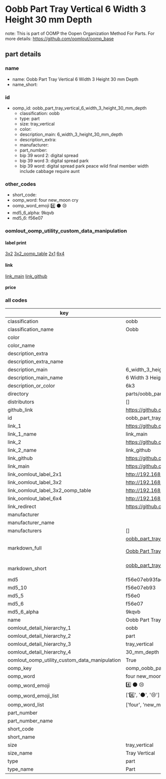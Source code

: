 # Oobb Part Tray Vertical 6 Width 3 Height 30 mm Depth  

note: This is part of OOMP the Oopen Organization Method For Parts. For more details: https://github.com/oomlout/oomp_base

##  part details
  







### name
* name: Oobb Part Tray Vertical 6 Width 3 Height 30 mm Depth
* name_short: 
### id
* oomp_id: oobb_part_tray_vertical_6_width_3_height_30_mm_depth
  * classification: oobb
  * type: part
  * size: tray_vertical
  * color: 
  * description_main: 6_width_3_height_30_mm_depth
  * description_extra: 
  * manufacturer: 
  * part_number: 
  * bip 39 word 2: digital spread
  * bip 39 word 3: digital spread park
  * bip 39 word: digital spread park peace wild final member width include cabbage require aunt

### other_codes
* short_code: 
* oomp_word: four new_moon cry
* oomp_word_emoji :four: :new_moon: :cry:
* md5_6_alpha: 9kqvb
* md5_6: f56e07






### oomlout_oomp_utility_custom_data_manipulation
#### label print
[3x2](http://192.168.1.245:1112/?label=oomp%209kqvb)
[3x2_oomp_table](http://192.168.1.108:1112/?label=oomp%209kqvb)
[2x1](http://192.168.1.242:1112/?label=oomp%209kqvb)
[6x4](http://192.168.1.55:1112/?label=oomp%209kqvb)    

#### link

[link_main](https://github.com/oomlout/oomlout_oomp_version_1_messy/tree/main/parts/oobb_part_tray_vertical_6_width_3_height_30_mm_depth) [link_github](https://github.com/oomlout/oomlout_oomp_version_1_messy/tree/main/parts/oobb_part_tray_vertical_6_width_3_height_30_mm_depth)                             

#### price







### all codes 
| key | value |  
| --- | --- |  
| classification | oobb |  
| classification_name | Oobb |  
| color |  |  
| color_name |  |  
| description_extra |  |  
| description_extra_name |  |  
| description_main | 6_width_3_height_30_mm_depth |  
| description_main_name | 6 Width 3 Height 30 mm Depth |  
| description_or_color | 6k3 |  
| directory | parts/oobb_part_tray_vertical_6_width_3_height_30_mm_depth |  
| distributors | [] |  
| github_link | https://github.com/oomlout/oomlout_oomp_part_src/tree/main/parts/oobb_part_tray_vertical_6_width_3_height_30_mm_depth |  
| id | oobb_part_tray_vertical_6_width_3_height_30_mm_depth |  
| link_1 | https://github.com/oomlout/oomlout_oomp_version_1_messy/tree/main/parts/oobb_part_tray_vertical_6_width_3_height_30_mm_depth |  
| link_1_name | link_main |  
| link_2 | https://github.com/oomlout/oomlout_oomp_version_1_messy/tree/main/parts/oobb_part_tray_vertical_6_width_3_height_30_mm_depth |  
| link_2_name | link_github |  
| link_github | https://github.com/oomlout/oomlout_oomp_version_1_messy/tree/main/parts/oobb_part_tray_vertical_6_width_3_height_30_mm_depth |  
| link_main | https://github.com/oomlout/oomlout_oomp_version_1_messy/tree/main/parts/oobb_part_tray_vertical_6_width_3_height_30_mm_depth |  
| link_oomlout_label_2x1 | http://192.168.1.242:1112/?label=oomp%209kqvb |  
| link_oomlout_label_3x2 | http://192.168.1.245:1112/?label=oomp%209kqvb |  
| link_oomlout_label_3x2_oomp_table | http://192.168.1.108:1112/?label=oomp%209kqvb |  
| link_oomlout_label_6x4 | http://192.168.1.55:1112/?label=oomp%209kqvb |  
| link_redirect | https://github.com/oomlout/oomlout_oomp_version_1_messy/tree/main/parts/oobb_part_tray_vertical_6_width_3_height_30_mm_depth |  
| manufacturer |  |  
| manufacturer_name |  |  
| manufacturers | [] |  
| markdown_full | [oobb_part_tray_vertical_6_width_3_height_30_mm_depth](none)<br>[](none)<br>[Oobb Part Tray Vertical 6 Width 3 Height 30 Mm Depth](none)<br><br> |  
| markdown_short | [oobb_part_tray_vertical_6_width_3_height_30_mm_depth](none)<br><br> |  
| md5 | f56e07eb93fad1595a7d8a1d40b4c1ef |  
| md5_10 | f56e07eb93 |  
| md5_5 | f56e0 |  
| md5_6 | f56e07 |  
| md5_6_alpha | 9kqvb |  
| name | Oobb Part Tray Vertical 6 Width 3 Height 30 mm Depth |  
| oomlout_detail_hierarchy_1 | oobb |  
| oomlout_detail_hierarchy_2 | part |  
| oomlout_detail_hierarchy_3 | tray_vertical |  
| oomlout_detail_hierarchy_4 | 30_mm_depth |  
| oomlout_oomp_utility_custom_data_manipulation | True |  
| oomp_key | oomp_oobb_part_tray_vertical_6_width_3_height_30_mm_depth |  
| oomp_word | four new_moon cry |  
| oomp_word_emoji | :four: :new_moon: :cry: |  
| oomp_word_emoji_list | [':four:', ':new_moon:', ':cry:'] |  
| oomp_word_list | ['four', 'new_moon', 'cry'] |  
| part_number |  |  
| part_number_name |  |  
| short_code |  |  
| short_name |  |  
| size | tray_vertical |  
| size_name | Tray Vertical |  
| type | part |  
| type_name | Part |  
